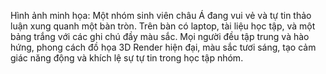Hình ảnh minh họa: Một nhóm sinh viên châu Á đang vui vẻ và tự tin thảo luận xung quanh một bàn tròn. Trên bàn có laptop, tài liệu học tập, và một bảng trắng với các ghi chú đầy màu sắc. Mọi người đều tập trung và hào hứng, phong cách đồ họa 3D Render hiện đại, màu sắc tươi sáng, tạo cảm giác năng động và khích lệ sự tự tin trong học tập nhóm.